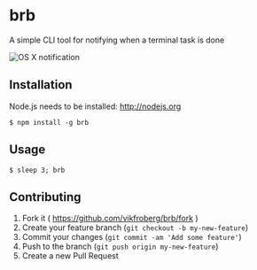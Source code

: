 # brb

A simple CLI tool for notifying when a terminal task is done

![OS X notification](http://cl.ly/VxU3/Screen%20Shot%202014-06-08%20at%2019.23.07.png)

## Installation
Node.js needs to be installed: http://nodejs.org

    $ npm install -g brb

## Usage

	$ sleep 3; brb

## Contributing

1. Fork it ( https://github.com/vikfroberg/brb/fork )
2. Create your feature branch (`git checkout -b my-new-feature`)
3. Commit your changes (`git commit -am 'Add some feature'`)
4. Push to the branch (`git push origin my-new-feature`)
5. Create a new Pull Request
